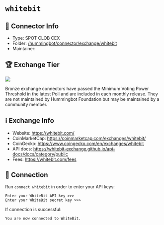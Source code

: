 # `whitebit`

## 📁 Connector Info

* Type: SPOT CLOB CEX
* Folder: [/hummingbot/connector/exchange/whitebit](https://github.com/hummingbot/hummingbot/tree/master/hummingbot/connector/exchange/whitebit)
* Maintainer:

## 🏆 Exchange Tier

![](https://img.shields.io/static/v1?label=Hummingbot&message=BRONZE&color=green)

Bronze exchange connectors have passed the Minimum Voting Power Threshold in the latest Poll and are included in each monthly release. They are not maintained by Hummingbot Foundation but may be maintained by a community member.

## ℹ️ Exchange Info

* Website: <https://whitebit.com/>
* CoinMarketCap: <https://coinmarketcap.com/exchanges/whitebit/>
* CoinGecko: <https://www.coingecko.com/en/exchanges/whitebit>
* API docs: <https://whitebit-exchange.github.io/api-docs/docs/category/public>
* Fees:  <https://whitebit.com/fees>

## 🔑 Connection

Run `connect whitebit` in order to enter your API keys:

```
Enter your WhiteBit API key >>>
Enter your WhiteBit secret key >>>
```

If connection is successful:

```
You are now connected to WhiteBit.
```
